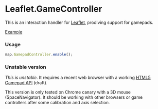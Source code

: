 Leaflet.GameController
======================

This is an interaction handler for [Leaflet](http://leafletjs.com), prodiving support for gamepads.

[Example](http://sintef-9012.github.io/Leaflet.GameController/example.html)

### Usage

```javascript
map.GamepadController.enable();
```

### Unstable version

*This is unstable*. It requires a recent web browser with a working [HTML5 Gamepad API](http://www.w3.org/TR/gamepad/) (draft).

This version is only tested on Chrome canary with a 3D mouse (SpaceNavigator). It should be working with other browsers or game controllers after some calibration and axis selection.
